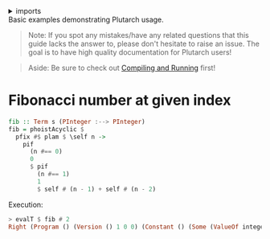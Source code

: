<details>
<summary> imports </summary>
<p>

```haskell
module Plutarch.Docs.BasicExample (fib) where

import Plutarch.Prelude
```

</p>
</details>
Basic examples demonstrating Plutarch usage.

> Note: If you spot any mistakes/have any related questions that this guide lacks the answer to, please don't hesitate to raise an issue. The goal is to have high quality documentation for Plutarch users!

> Aside: Be sure to check out [Compiling and Running](./../Overview.md#compiling-and-running) first!

# Fibonacci number at given index

```haskell
fib :: Term s (PInteger :--> PInteger)
fib = phoistAcyclic $
  pfix #$ plam $ \self n ->
    pif
      (n #== 0)
      0
      $ pif
        (n #== 1)
        1
        $ self # (n - 1) + self # (n - 2)
```
Execution:

```hs
> evalT $ fib # 2
Right (Program () (Version () 1 0 0) (Constant () (Some (ValueOf integer 2))))
```
